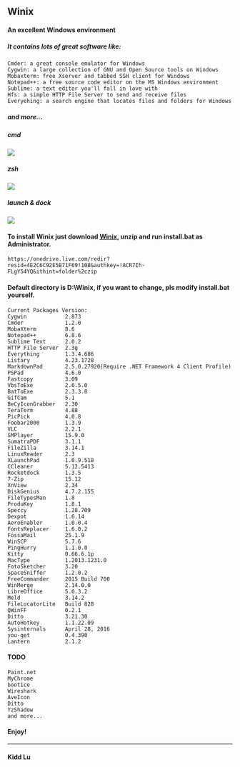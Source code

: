 Winix
----------

#### An excellent Windows environment

##### It contains lots of great software like: 
	Cmder: a great console emulator for Windows
	Cygwin: a large collection of GNU and Open Source tools on Windows
	Mobaxterm: free Xserver and tabbed SSH client for Windows
	Notepad++: a free source code editor on the MS Windows environment
	Sublime: a text editor you'll fall in love with
	Hfs: a simple HTTP File Server to send and receive files
	Everyehing: a search engine that locates files and folders for Windows

##### and more...

##### cmd
![](https://raw.githubusercontent.com/kiddlu/Winix/master/snapshot/img1.png)

##### zsh
![](https://raw.githubusercontent.com/kiddlu/Winix/master/snapshot/img2.png)

##### launch & dock
![](https://raw.githubusercontent.com/kiddlu/Winix/master/snapshot/img3.png)

#### To install Winix just download [Winix](https://onedrive.live.com/redir?resid=4E2C6C92E5B71F69!108&authkey=!ACR7Ih-FLgY54YQ&ithint=folder%2czip), unzip and run install.bat as Administrator.
	https://onedrive.live.com/redir?resid=4E2C6C92E5B71F69!108&authkey=!ACR7Ih-FLgY54YQ&ithint=folder%2czip

#### Default directory is D:\Winix, if you want to change, pls modify install.bat yourself.

	Current Packages Version:
	Cygwin            2.873
	Cmder             1.2.0
	MobaXterm         8.6
	Notepad++         6.8.6
	Sublime Text      2.0.2
	HTTP File Server  2.3g
	Everything        1.3.4.686
	Listary           4.23.1728
	MarkdownPad       2.5.0.27920(Require .NET Framework 4 Client Profile)
	PSPad             4.6.0
	Fastcopy          3.09
	VbsToExe          2.0.5.0
	BatToExe          2.3.3.0
	GifCam            5.1
	BeCyIconGrabber   2.30
	TeraTerm          4.88 
	PicPick           4.0.8
	Foobar2000        1.3.9
	VLC               2.2.1
	SMPlayer          15.9.0
	SumatraPDF        3.1.1
	FileZilla         3.14.1
	LinuxReader       2.3
	XLaunchPad        1.0.9.518
	CCleaner          5.12.5413
	Rocketdock        1.3.5
	7-Zip             15.12
	XnView            2.34
	DiskGenius        4.7.2.155
	FileTypesMan      1.8
	ProduKey          1.8.1
	Speccy            1.28.709
	Dexpot            1.6.14
	AeroEnabler       1.0.0.4
	FontsReplacer     1.6.0.2
	FossaMail         25.1.9
	WinSCP            5.7.6
	PingHurry         1.1.0.0
	Kitty             0.66.6.1p
	MacType           1.2013.1231.0
	FotoSketcher      3.20
	SpaceSniffer      1.2.0.2
	FreeCommander     2015 Build 700
	WinMerge          2.14.0.0
	LibreOffice       5.0.3.2
	Meld              3.14.2
	FileLocatorLite   Build 828
	QWinFF            0.2.1
	Ditto             3.21.30
	AutoHotkey        1.1.22.09
	Sysinternals      April 28, 2016
	you-get           0.4.390
	Lantern           2.1.2

#### TODO
	Paint.net
	MyChrome
	bootice
	Wireshark
	AveIcon
	Ditto
	YzShadow
	and more...

#### Enjoy!

----------

#### Kidd Lu

